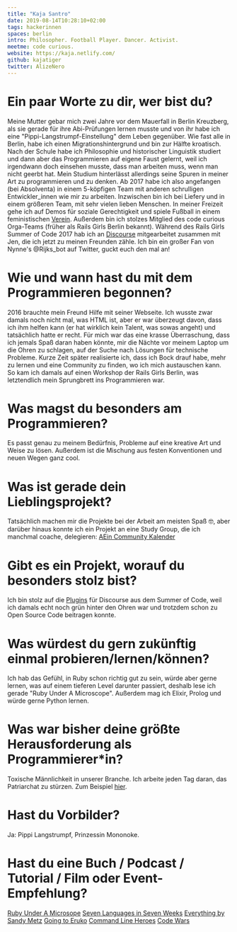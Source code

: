 ```yaml
---
title: "Kaja Santro"
date: 2019-08-14T10:28:10+02:00
tags: hackerinnen
spaces: berlin
intro: Philosopher. Football Player. Dancer. Activist.
meetme: code curious.
website: https://kaja.netlify.com/
github: kajatiger
twitter: AlizeNero
---
```


# Ein paar Worte zu dir, wer bist du?

Meine Mutter gebar mich zwei Jahre vor dem Mauerfall in Berlin Kreuzberg, als sie gerade für ihre Abi-Prüfungen lernen musste und von ihr habe ich eine "Pippi-Langstrumpf-Einstellung" dem Leben gegenüber. Wie fast alle in Berlin, habe ich einen Migrationshintergrund und bin zur Hälfte kroatisch. Nach der Schule habe ich Philosophie und historischer Linguistik studiert und dann aber das Programmieren auf eigene Faust gelernt, weil ich irgendwann doch einsehen musste, dass man arbeiten muss, wenn man nicht geerbt hat. Mein Studium hinterlässt allerdings seine Spuren in meiner Art zu programmieren und zu denken.
Ab 2017 habe ich also angefangen (bei Absolventa) in einem 5-köpfigen Team mit anderen schrulligen Entwickler_innen wie mir zu arbeiten. Inzwischen bin ich bei Liefery und in einem größeren Team, mit sehr vielen lieben Menschen. In meiner Freizeit gehe ich auf Demos für soziale Gerechtigkeit und spiele Fußball in einem feministischen [Verein](http://www.discoverfootball.de/home/). Außerdem bin ich stolzes Mitglied des code curious Orga-Teams (früher als Rails Girls Berlin bekannt). Während des Rails Girls Summer of Code 2017 hab ich an [Discourse](https://www.discourse.org/) mitgearbeitet zusammen mit Jen, die ich jetzt zu meinen Freunden zähle. Ich bin ein großer Fan von Nynne's @Rijks_bot auf Twitter, guckt euch den mal an!

# Wie und wann hast du mit dem Programmieren begonnen?

2016 brauchte mein Freund Hilfe mit seiner Webseite. Ich wusste zwar damals noch nicht mal, was HTML ist, aber er war überzeugt davon, dass ich ihm helfen kann (er hat wirklich kein Talent, was sowas angeht) und tatsächlich hatte er recht. Für mich war das eine krasse Überraschung, dass ich jemals Spaß daran haben könnte, mir die Nächte vor meinem Laptop um die Ohren zu schlagen, auf der Suche nach Lösungen für technische Probleme. Kurze Zeit später realisierte ich, dass ich Bock drauf habe, mehr zu lernen und eine Community zu finden, wo ich mich austauschen kann. So kam ich damals auf einen Workshop der Rails Girls Berlin, was letztendlich mein Sprungbrett ins Programmieren war.

# Was magst du besonders am Programmieren?

Es passt genau zu meinem Bedürfnis, Probleme auf eine kreative Art und Weise zu lösen. Außerdem ist die Mischung aus festen Konventionen und neuen Wegen ganz cool.

# Was ist gerade dein Lieblingsprojekt?

Tatsächlich machen mir die Projekte bei der Arbeit am meisten Spaß 🤓, aber darüber hinaus konnte ich ein Projekt an eine Study Group, die ich manchmal coache, delegieren: [AEin Community Kalender](https://github.com/ruby-stars/community-calendar)

# Gibt es ein Projekt, worauf du besonders stolz bist?

Ich bin stolz auf die [Plugins](https://github.com/berlindiamonds) für Discourse aus dem Summer of Code, weil ich damals echt noch grün hinter den Ohren war und trotzdem schon zu Open Source Code beitragen konnte.

# Was würdest du gern zukünftig einmal probieren/lernen/können?

Ich hab das Gefühl, in Ruby schon richtig gut zu sein, würde aber gerne lernen, was auf einem tieferen Level darunter passiert, deshalb lese ich gerade "Ruby Under A Microscope". Außerdem mag ich Elixir, Prolog und würde gerne Python lernen.

# Was war bisher deine größte Herausforderung als Programmierer\*in?

Toxische Männlichkeit in unserer Branche. Ich arbeite jeden Tag daran, das Patriarchat zu stürzen. Zum Beispiel [hier](https://www.dritter-gleichstellungsbericht.de/de/article/221.unternehmenskultur-neue-arbeitskonzepte-und-stereotype-in-der-digitalwirtschaft.html).

# Hast du Vorbilder?

Ja: Pippi Langstrumpf, Prinzessin Mononoke.

# Hast du eine Buch / Podcast / Tutorial / Film oder Event-Empfehlung?

[Ruby Under A Microsope](http://patshaughnessy.net/ruby-under-a-microscope)
[Seven Languages in Seven Weeks](https://pragprog.com/book/btlang/seven-languages-in-seven-weeks)
[Everything by Sandy Metz](https://www.sandimetz.com/)
[Going to Eruko](https://euruko2019.org/)
[Command Line Heroes](https://www.redhat.com/en/command-line-heroes)
[Code Wars](https://www.codewars.com/)
